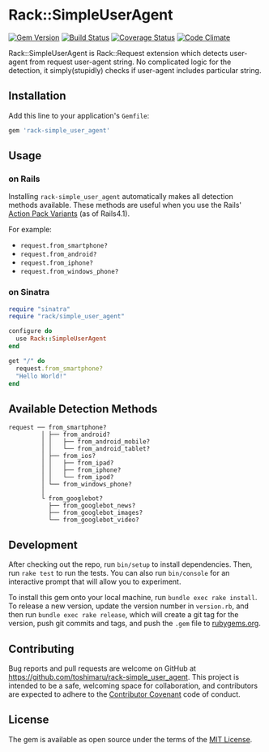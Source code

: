 # Rack::SimpleUserAgent

[![Gem Version](https://badge.fury.io/rb/rack-simple_user_agent.svg)](https://badge.fury.io/rb/rack-simple_user_agent)
[![Build Status](https://travis-ci.org/toshimaru/rack-simple_user_agent.svg)](https://travis-ci.org/toshimaru/rack-simple_user_agent)
[![Coverage Status](https://coveralls.io/repos/github/toshimaru/rack-simple_user_agent/badge.svg)](https://coveralls.io/github/toshimaru/rack-simple_user_agent)
[![Code Climate](https://codeclimate.com/github/toshimaru/rack-simple_user_agent/badges/gpa.svg)](https://codeclimate.com/github/toshimaru/rack-simple_user_agent)

Rack::SimpleUserAgent is Rack::Request extension which detects user-agent from request user-agent string. No complicated logic for the detection, it simply(stupidly) checks if user-agent includes particular string.

## Installation

Add this line to your application's `Gemfile`:

```ruby
gem 'rack-simple_user_agent'
```

## Usage

### on Rails

Installing `rack-simple_user_agent` automatically makes all detection methods available. These methods are useful when you use the Rails' [Action Pack Variants](http://guides.rubyonrails.org/4_1_release_notes.html#action-pack-variants) (as of Rails4.1).

For example:

- `request.from_smartphone?`
- `request.from_android?`
- `request.from_iphone?`
- `request.from_windows_phone?`

### on Sinatra

```rb
require "sinatra"
require "rack/simple_user_agent"

configure do
  use Rack::SimpleUserAgent
end

get "/" do
  request.from_smartphone?
  "Hello World!"
end
```

## Available Detection Methods

```
request ── from_smartphone?
         │ ├── from_android?
         │ │   ├── from_android_mobile?
         │ │   └── from_android_tablet?
         │ ├── from_ios?
         │ │   ├── from_ipad?
         │ │   ├── from_iphone?
         │ │   └── from_ipod?
         │ └── from_windows_phone?
         │
         └ from_googlebot?
           ├── from_googlebot_news?
           ├── from_googlebot_images?
           └── from_googlebot_video?
```

## Development

After checking out the repo, run `bin/setup` to install dependencies. Then, run `rake test` to run the tests. You can also run `bin/console` for an interactive prompt that will allow you to experiment.

To install this gem onto your local machine, run `bundle exec rake install`. To release a new version, update the version number in `version.rb`, and then run `bundle exec rake release`, which will create a git tag for the version, push git commits and tags, and push the `.gem` file to [rubygems.org](https://rubygems.org).

## Contributing

Bug reports and pull requests are welcome on GitHub at https://github.com/toshimaru/rack-simple_user_agent. This project is intended to be a safe, welcoming space for collaboration, and contributors are expected to adhere to the [Contributor Covenant](http://contributor-covenant.org) code of conduct.

## License

The gem is available as open source under the terms of the [MIT License](http://opensource.org/licenses/MIT).
